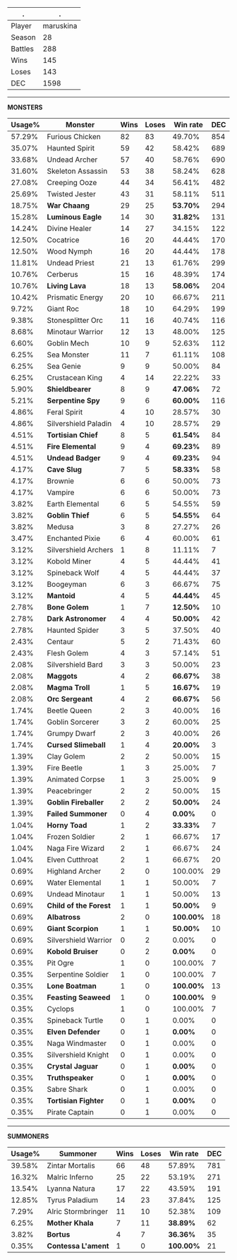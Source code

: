 .|.
|-|-
Player|maruskina
Season|28
Battles|288
Wins|145
Loses|143
DEC|1598

---
**MONSTERS**

Usage%|Monster|Wins|Loses|Win rate|DEC|
-|-|-|-|-|-|
57.29%|Furious Chicken|82|83|49.70%|854|
35.07%|Haunted Spirit|59|42|58.42%|689|
33.68%|Undead Archer|57|40|58.76%|690|
31.60%|Skeleton Assassin|53|38|58.24%|628|
27.08%|Creeping Ooze|44|34|56.41%|482|
25.69%|Twisted Jester|43|31|58.11%|511|
18.75%|**War Chaang**|29|25|**53.70%**|294|
15.28%|**Luminous Eagle**|14|30|**31.82%**|131|
14.24%|Divine Healer|14|27|34.15%|122|
12.50%|Cocatrice|16|20|44.44%|170|
12.50%|Wood Nymph|16|20|44.44%|178|
11.81%|Undead Priest|21|13|61.76%|299|
10.76%|Cerberus|15|16|48.39%|174|
10.76%|**Living Lava**|18|13|**58.06%**|204|
10.42%|Prismatic Energy|20|10|66.67%|211|
9.72%|Giant Roc|18|10|64.29%|199|
9.38%|Stonesplitter Orc|11|16|40.74%|116|
8.68%|Minotaur Warrior|12|13|48.00%|125|
6.60%|Goblin Mech|10|9|52.63%|112|
6.25%|Sea Monster|11|7|61.11%|108|
6.25%|Sea Genie|9|9|50.00%|84|
6.25%|Crustacean King|4|14|22.22%|33|
5.90%|**Shieldbearer**|8|9|**47.06%**|72|
5.21%|**Serpentine Spy**|9|6|**60.00%**|116|
4.86%|Feral Spirit|4|10|28.57%|30|
4.86%|Silvershield Paladin|4|10|28.57%|29|
4.51%|**Tortisian Chief**|8|5|**61.54%**|84|
4.51%|**Fire Elemental**|9|4|**69.23%**|89|
4.51%|**Undead Badger**|9|4|**69.23%**|94|
4.17%|**Cave Slug**|7|5|**58.33%**|58|
4.17%|Brownie|6|6|50.00%|73|
4.17%|Vampire|6|6|50.00%|73|
3.82%|Earth Elemental|6|5|54.55%|59|
3.82%|**Goblin Thief**|6|5|**54.55%**|64|
3.82%|Medusa|3|8|27.27%|26|
3.47%|Enchanted Pixie|6|4|60.00%|61|
3.12%|Silvershield Archers|1|8|11.11%|7|
3.12%|Kobold Miner|4|5|44.44%|41|
3.12%|Spineback Wolf|4|5|44.44%|37|
3.12%|Boogeyman|6|3|66.67%|75|
3.12%|**Mantoid**|4|5|**44.44%**|45|
2.78%|**Bone Golem**|1|7|**12.50%**|10|
2.78%|**Dark Astronomer**|4|4|**50.00%**|42|
2.78%|Haunted Spider|3|5|37.50%|40|
2.43%|Centaur|5|2|71.43%|60|
2.43%|Flesh Golem|4|3|57.14%|51|
2.08%|Silvershield Bard|3|3|50.00%|23|
2.08%|**Maggots**|4|2|**66.67%**|38|
2.08%|**Magma Troll**|1|5|**16.67%**|19|
2.08%|**Orc Sergeant**|4|2|**66.67%**|56|
1.74%|Beetle Queen|2|3|40.00%|16|
1.74%|Goblin Sorcerer|3|2|60.00%|25|
1.74%|Grumpy Dwarf|2|3|40.00%|26|
1.74%|**Cursed Slimeball**|1|4|**20.00%**|3|
1.39%|Clay Golem|2|2|50.00%|15|
1.39%|Fire Beetle|1|3|25.00%|7|
1.39%|Animated Corpse|1|3|25.00%|9|
1.39%|Peacebringer|2|2|50.00%|15|
1.39%|**Goblin Fireballer**|2|2|**50.00%**|24|
1.39%|**Failed Summoner**|0|4|**0.00%**|0|
1.04%|**Horny Toad**|1|2|**33.33%**|7|
1.04%|Frozen Soldier|2|1|66.67%|17|
1.04%|Naga Fire Wizard|2|1|66.67%|24|
1.04%|Elven Cutthroat|2|1|66.67%|20|
0.69%|Highland Archer|2|0|100.00%|29|
0.69%|Water Elemental|1|1|50.00%|7|
0.69%|Undead Minotaur|1|1|50.00%|13|
0.69%|**Child of the Forest**|1|1|**50.00%**|9|
0.69%|**Albatross**|2|0|**100.00%**|18|
0.69%|**Giant Scorpion**|1|1|**50.00%**|10|
0.69%|Silvershield Warrior|0|2|0.00%|0|
0.69%|**Kobold Bruiser**|0|2|**0.00%**|0|
0.35%|Pit Ogre|1|0|100.00%|7|
0.35%|Serpentine Soldier|1|0|100.00%|7|
0.35%|**Lone Boatman**|1|0|**100.00%**|13|
0.35%|**Feasting Seaweed**|1|0|**100.00%**|9|
0.35%|Cyclops|1|0|100.00%|7|
0.35%|Spineback Turtle|0|1|0.00%|0|
0.35%|**Elven Defender**|0|1|**0.00%**|0|
0.35%|Naga Windmaster|0|1|0.00%|0|
0.35%|Silvershield Knight|0|1|0.00%|0|
0.35%|**Crystal Jaguar**|0|1|**0.00%**|0|
0.35%|**Truthspeaker**|0|1|**0.00%**|0|
0.35%|Sabre Shark|0|1|0.00%|0|
0.35%|**Tortisian Fighter**|0|1|**0.00%**|0|
0.35%|Pirate Captain|0|1|0.00%|0|

---
**SUMMONERS**

Usage%|Summoner|Wins|Loses|Win rate|DEC|
-|-|-|-|-|-|
39.58%|Zintar Mortalis|66|48|57.89%|781|
16.32%|Malric Inferno|25|22|53.19%|271|
13.54%|Lyanna Natura|17|22|43.59%|191|
12.85%|Tyrus Paladium|14|23|37.84%|125|
7.29%|Alric Stormbringer|11|10|52.38%|109|
6.25%|**Mother Khala**|7|11|**38.89%**|62|
3.82%|**Bortus**|4|7|**36.36%**|35|
0.35%|**Contessa L'ament**|1|0|**100.00%**|21|
